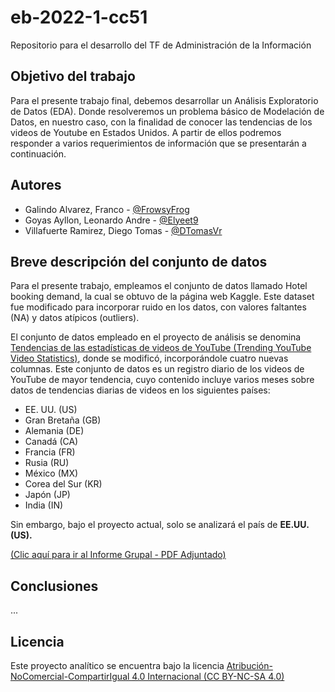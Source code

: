 # eb-2022-1-cc51
Repositorio para el desarrollo del TF de Administración de la Información

## Objetivo del trabajo

Para el presente trabajo final, debemos desarrollar un Análisis Exploratorio de Datos (EDA). Donde resolveremos un problema básico de Modelación de Datos, en nuestro caso, con la finalidad de conocer las tendencias de los videos de Youtube en Estados Unidos. A partir de ellos podremos responder a varios requerimientos de información que se presentarán a continuación.

## Autores

- Galindo Alvarez, Franco - [@FrowsyFrog](https://github.com/FrowsyFrog)
- Goyas Ayllon, Leonardo Andre - [@Elyeet9](https://github.com/Elyeet9)
- Villafuerte Ramirez, Diego Tomas - [@DTomasVr](https://github.com/DTomasVr)

## Breve descripción del conjunto de datos

Para el presente trabajo, empleamos el conjunto de datos llamado Hotel booking demand, la cual se obtuvo de la página web Kaggle. Este dataset fue modificado para incorporar ruido en los datos, con valores faltantes (NA) y datos atípicos (outliers).

El conjunto de datos empleado en el proyecto de análisis se denomina [Tendencias de las estadísticas de videos de YouTube (Trending YouTube Video Statistics)](https://www.kaggle.com/datasets/datasnaek/youtube-new), donde se modificó, incorporándole cuatro nuevas columnas.
Este conjunto de datos es un registro diario de los videos de YouTube de mayor tendencia, cuyo contenido incluye varios meses sobre datos de tendencias diarias de videos en los siguientes países:
- EE. UU. (US)
- Gran Bretaña (GB)
- Alemania (DE)
- Canadá (CA)
- Francia (FR)
- Rusia (RU)
- México (MX)
- Corea del Sur (KR)
- Japón (JP)
- India (IN)

Sin embargo, bajo el proyecto actual, solo se analizará el país de **EE.UU. (US).**

[(Clic aquí para ir al Informe Grupal - PDF Adjuntado)](https://github.com/FrowsyFrog/EB-2022-1-CC51)

## Conclusiones

...

## Licencia

Este proyecto analítico se encuentra bajo la licencia [Atribución-NoComercial-CompartirIgual 4.0 Internacional (CC BY-NC-SA 4.0)](https://creativecommons.org/licenses/by-nc-sa/4.0/deed.es)

